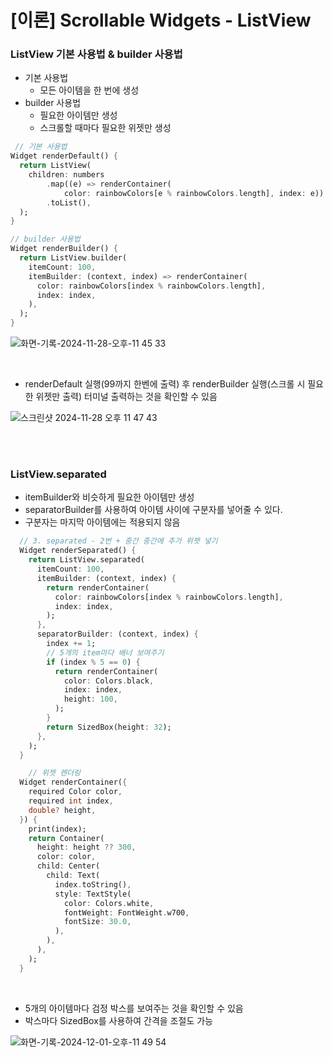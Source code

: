# [이론] Scrollable Widgets - ListView

### ListView 기본 사용법 & builder 사용법

- 기본 사용법
  - 모든 아이템을 한 번에 생성
- builder 사용법
  - 필요한 아이템만 생성
  - 스크롤할 때마다 필요한 위젯만 생성

```dart
 // 기본 사용법
Widget renderDefault() {
  return ListView(
    children: numbers
        .map((e) => renderContainer(
            color: rainbowColors[e % rainbowColors.length], index: e))
        .toList(),
  );
}

// builder 사용법
Widget renderBuilder() {
  return ListView.builder(
    itemCount: 100,
    itemBuilder: (context, index) => renderContainer(
      color: rainbowColors[index % rainbowColors.length],
      index: index,
    ),
  );
}
```

![화면-기록-2024-11-28-오후-11 45 33](https://github.com/user-attachments/assets/99c618fe-1a0e-4b7b-86b8-be86c63a3e9d)

<br>

- renderDefault 실행(99까지 한벤에 출력) 후 renderBuilder 실행(스크롤 시 필요한 위젯만 출력) 터미널 출력하는 것을 확인할 수 있음

![스크린샷 2024-11-28 오후 11 47 43](https://github.com/user-attachments/assets/66a47b4e-3b8d-4a16-a7e7-45700d4caee3)

<br>
<br>

### ListView.separated

- itemBuilder와 비슷하게 필요한 아이템만 생성
- separatorBuilder를 사용하여 아이템 사이에 구분자를 넣어줄 수 있다.
- 구분자는 마지막 아이템에는 적용되지 않음

```dart
  // 3. separated - 2번 + 중간 중간에 추가 위젯 넣기
  Widget renderSeparated() {
    return ListView.separated(
      itemCount: 100,
      itemBuilder: (context, index) {
        return renderContainer(
          color: rainbowColors[index % rainbowColors.length],
          index: index,
        );
      },
      separatorBuilder: (context, index) {
        index += 1;
        // 5개의 item마다 배너 보여주기
        if (index % 5 == 0) {
          return renderContainer(
            color: Colors.black,
            index: index,
            height: 100,
          );
        }
        return SizedBox(height: 32);
      },
    );
  }

    // 위젯 렌더링
  Widget renderContainer({
    required Color color,
    required int index,
    double? height,
  }) {
    print(index);
    return Container(
      height: height ?? 300,
      color: color,
      child: Center(
        child: Text(
          index.toString(),
          style: TextStyle(
            color: Colors.white,
            fontWeight: FontWeight.w700,
            fontSize: 30.0,
          ),
        ),
      ),
    );
  }
```

<br>

- 5개의 아이템마다 검정 박스를 보여주는 것을 확인할 수 있음
- 박스마다 SizedBox를 사용하여 간격을 조절도 가능

![화면-기록-2024-12-01-오후-11 49 54](https://github.com/user-attachments/assets/1ac420db-8d83-488b-b4ba-83408d2f70a6)
